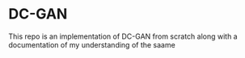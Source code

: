 # DC-GAN
This repo is an implementation of DC-GAN from scratch along with a documentation of my understanding of the saame
